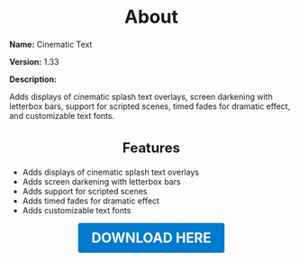 <h1 style="text-align:center; font-size:2rem; font-weight:bold;">About</h1>

**Name:**
Cinematic Text

**Version:**
1.33

**Description:**

Adds displays of cinematic splash text overlays, screen darkening with letterbox bars, support for scripted scenes, timed fades for dramatic effect, and customizable text fonts.

<h2 style="text-align:center; font-size:1.5rem; font-weight:bold;">Features</h2>

- Adds displays of cinematic splash text overlays
- Adds screen darkening with letterbox bars
- Adds support for scripted scenes
- Adds timed fades for dramatic effect
- Adds customizable text fonts





<p align="center"><a href="https://github.com/LiliaFramework/Modules/raw/refs/heads/gh-pages/cinematictext.zip" style="display:inline-block;padding:12px 24px;font-size:1.5rem;font-weight:bold;text-decoration:none;color:#fff;background-color:var(--md-primary-fg-color,#007acc);border-radius:4px;">DOWNLOAD HERE</a></p>